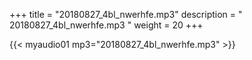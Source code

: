 +++
title = "20180827_4bl_nwerhfe.mp3"
description = " 20180827_4bl_nwerhfe.mp3 "
weight = 20
+++

{{< myaudio01 mp3="20180827_4bl_nwerhfe.mp3" >}}

